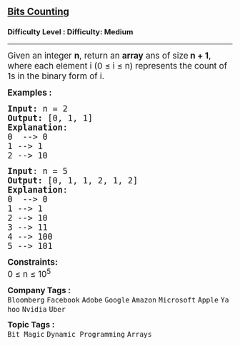 <h2><a href="https://www.geeksforgeeks.org/problems/bits-counting/1?page=5&category=Arrays&company=Microsoft&sortBy=submissions">Bits Counting</a></h2><h3>Difficulty Level : Difficulty: Medium</h3><hr><div class="problems_problem_content__Xm_eO"><p><span style="font-size: 14pt;">Given an integer <strong>n</strong>, return an <strong>array</strong> ans of size<strong> n + 1</strong>, where each element i (0 ≤ i ≤ n) represents the count of 1s in the binary form of i.</span></p>
<p><span style="font-size: 14pt;"><strong>Examples :</strong></span></p>
<pre><span style="font-size: 14pt;"><strong>Input: </strong>n = 2
<strong>Output:&nbsp;</strong>[0, 1, 1]
<strong>Explanation</strong>:<br>0  --&gt; 0<br>1 --&gt; 1<br>2 --&gt; 10<br></span></pre>
<pre><span style="font-size: 14pt;"><strong>Input</strong>: n = 5
<strong>Output: </strong>[0, 1, 1, 2, 1, 2] 
<strong>Explanation</strong>: <br>0  --&gt; 0<br>1 --&gt; 1<br>2 --&gt; 10<br>3 --&gt; 11<br>4 --&gt; 100<br>5 --&gt; 101</span></pre>
<p><span style="font-size: 14pt;"><strong>Constraints:</strong><br>0 ≤ n ≤ 10<sup>5</sup></span></p></div><p><span style=font-size:18px><strong>Company Tags : </strong><br><code>Bloomberg</code>&nbsp;<code>Facebook</code>&nbsp;<code>Adobe</code>&nbsp;<code>Google</code>&nbsp;<code>Amazon</code>&nbsp;<code>Microsoft</code>&nbsp;<code>Apple</code>&nbsp;<code>Yahoo</code>&nbsp;<code>Nvidia</code>&nbsp;<code>Uber</code>&nbsp;<br><p><span style=font-size:18px><strong>Topic Tags : </strong><br><code>Bit Magic</code>&nbsp;<code>Dynamic Programming</code>&nbsp;<code>Arrays</code>&nbsp;